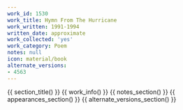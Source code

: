 ```yaml
---
work_id: 1530
work_title: Hymn From The Hurricane
work_written: 1991-1994
written_date: approximate
work_collected: 'yes'
work_category: Poem
notes: null
icon: material/book
alternate_versions:
- 4563
---
```


{{ section_title() }}
{{ work_info() }}
{{ notes_section() }}
{{ appearances_section() }}
{{ alternate_versions_section() }}